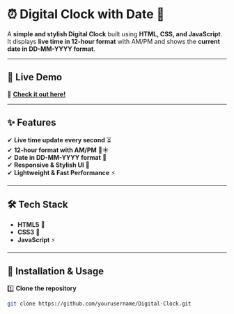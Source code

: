 # ⏰ Digital Clock with Date 📆

A **simple and stylish Digital Clock** built using **HTML, CSS, and JavaScript**. It displays **live time in 12-hour format** with AM/PM and shows the **current date in DD-MM-YYYY format**.

---

## 🚀 **Live Demo**
🔗 **[Check it out here!](https://vishnudattasvd.github.io/Digital-clock/)**  


---

## ✨ **Features**
✔ **Live time update every second** ⏳  
✔ **12-hour format with AM/PM** 🌙☀  
✔ **Date in DD-MM-YYYY format** 📅  
✔ **Responsive & Stylish UI** 🎨  
✔ **Lightweight & Fast Performance** ⚡  

---

## 🛠️ **Tech Stack**
- **HTML5** 🎨
- **CSS3** 💅
- **JavaScript** ⚡

---

## 🔧 **Installation & Usage**
1️⃣ **Clone the repository**  
```bash
git clone https://github.com/yourusername/Digital-Clock.git
